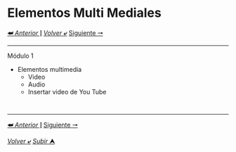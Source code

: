 # Elementos Multi Mediales
[**&#11176;** _Anterior_ &#11007;](/desarrolloDePaginasWeb/01.1ElementosDeBloqueDeLinea.md "Elementos de Bloque y elementos de Línea")
[_Volver_ **&ldca;**](/desarrolloDePaginasWeb/README.md "Regresar a página Principal")
[Siguiente **&#129042;**](/desarrolloDePaginasWeb/03CapaDePresentaci%C3%B3n.md "Capa de presentación")

---
Módulo 1

* Elementos multimedia
    * Video
    * Audio
    * Insertar video de You Tube


```
```
```
```
---

[**&#11176;** _Anterior_ &#11007;](/desarrolloDePaginasWeb/01.1ElementosDeBloqueDeLinea.md "Elementos de Bloque y elementos de Línea")
[Siguiente **&#129042;**](/desarrolloDePaginasWeb/03CapaDePresentaci%C3%B3n.md "Capa de presentación")

[_Volver_ **&ldca;**](/desarrolloDePaginasWeb/README.md "Regresar a página Principal")
[_Subir_ **&#11165;**](#elementos-multi-mediales "Ir al título")
